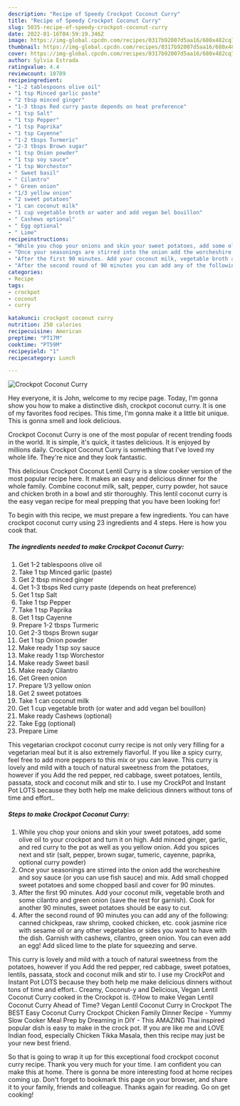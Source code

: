 ```yaml
---
description: "Recipe of Speedy Crockpot Coconut Curry"
title: "Recipe of Speedy Crockpot Coconut Curry"
slug: 5035-recipe-of-speedy-crockpot-coconut-curry
date: 2022-01-16T04:59:19.346Z
image: https://img-global.cpcdn.com/recipes/0317b92007d5aa16/680x482cq70/crockpot-coconut-curry-recipe-main-photo.jpg
thumbnail: https://img-global.cpcdn.com/recipes/0317b92007d5aa16/680x482cq70/crockpot-coconut-curry-recipe-main-photo.jpg
cover: https://img-global.cpcdn.com/recipes/0317b92007d5aa16/680x482cq70/crockpot-coconut-curry-recipe-main-photo.jpg
author: Sylvia Estrada
ratingvalue: 4.4
reviewcount: 10789
recipeingredient:
- "1-2 tablespoons olive oil"
- "1 tsp Minced garlic paste"
- "2 tbsp minced ginger"
- "1-3 tbsps Red curry paste depends on heat preference"
- "1 tsp Salt"
- "1 tsp Pepper"
- "1 tsp Paprika"
- "1 tsp Cayenne"
- "1-2 tbsps Turmeric"
- "2-3 tbsps Brown sugar"
- "1 tsp Onion powder"
- "1 tsp soy sauce"
- "1 tsp Worchestor"
- " Sweet basil"
- " Cilantro"
- " Green onion"
- "1/3 yellow onion"
- "2 sweet potatoes"
- "1 can coconut milk"
- "1 cup vegetable broth or water and add vegan bel bouillon"
- " Cashews optional"
- " Egg optional"
- " Lime"
recipeinstructions:
- "While you chop your onions and skin your sweet potatoes, add some olive oil to your crockpot and turn it on high. Add minced ginger, garlic, and red curry to the pot as well as you yellow onion. Add you spices next and stir (salt, pepper, brown sugar, tumeric, cayenne, paprika, optional curry powder)"
- "Once your seasonings are stirred into the onion add the worcheshire and soy sauce (or you can use fish sauce) and mix. Add small chopped sweet potatoes and some chopped basil and cover for 90 minutes."
- "After the first 90 minutes. Add your coconut milk, vegetable broth and some cilantro and green onion (save the rest for garnish). Cook for another 90 minutes, sweet potatoes should be easy to cut."
- "After the second round of 90 minutes you can add any of the following: canned chickpeas, raw shrimp, cooked chicken, etc. cook jasmine rice with sesame oil or any other vegetables or sides you want to have with the dish. Garnish with cashews, cilantro, green onion. You can even add an egg! Add sliced lime to the plate for squeezing and serve."
categories:
- Recipe
tags:
- crockpot
- coconut
- curry

katakunci: crockpot coconut curry 
nutrition: 250 calories
recipecuisine: American
preptime: "PT17M"
cooktime: "PT59M"
recipeyield: "1"
recipecategory: Lunch

---
```



![Crockpot Coconut Curry](https://img-global.cpcdn.com/recipes/0317b92007d5aa16/680x482cq70/crockpot-coconut-curry-recipe-main-photo.jpg)

Hey everyone, it is John, welcome to my recipe page. Today, I'm gonna show you how to make a distinctive dish, crockpot coconut curry. It is one of my favorites food recipes. This time, I'm gonna make it a little bit unique. This is gonna smell and look delicious.

Crockpot Coconut Curry is one of the most popular of recent trending foods in the world. It is simple, it's quick, it tastes delicious. It is enjoyed by millions daily. Crockpot Coconut Curry is something that I've loved my whole life. They're nice and they look fantastic.

This delicious Crockpot Coconut Lentil Curry is a slow cooker version of the most popular recipe here. It makes an easy and delicious dinner for the whole family. Combine coconut milk, salt, pepper, curry powder, hot sauce and chicken broth in a bowl and stir thoroughly. This lentil coconut curry is the easy vegan recipe for meal prepping that you have been looking for!


To begin with this recipe, we must prepare a few ingredients. You can have crockpot coconut curry using 23 ingredients and 4 steps. Here is how you cook that.

<!--inarticleads1-->

##### The ingredients needed to make Crockpot Coconut Curry:

1. Get 1-2 tablespoons olive oil
1. Take 1 tsp Minced garlic (paste)
1. Get 2 tbsp minced ginger
1. Get 1-3 tbsps Red curry paste (depends on heat preference)
1. Get 1 tsp Salt
1. Take 1 tsp Pepper
1. Take 1 tsp Paprika
1. Get 1 tsp Cayenne
1. Prepare 1-2 tbsps Turmeric
1. Get 2-3 tbsps Brown sugar
1. Get 1 tsp Onion powder
1. Make ready 1 tsp soy sauce
1. Make ready 1 tsp Worchestor
1. Make ready  Sweet basil
1. Make ready  Cilantro
1. Get  Green onion
1. Prepare 1/3 yellow onion
1. Get 2 sweet potatoes
1. Take 1 can coconut milk
1. Get 1 cup vegetable broth (or water and add vegan bel bouillon)
1. Make ready  Cashews (optional)
1. Take  Egg (optional)
1. Prepare  Lime


This vegetarian crockpot coconut curry recipe is not only very filling for a vegetarian meal but it is also extremely flavorful. If you like a spicy curry, feel free to add more peppers to this mix or you can leave. This curry is lovely and mild with a touch of natural sweetness from the potatoes, however if you Add the red pepper, red cabbage, sweet potatoes, lentils, passata, stock and coconut milk and stir to. I use my CrockPot and Instant Pot LOTS because they both help me make delicious dinners without tons of time and effort.. 

<!--inarticleads2-->

##### Steps to make Crockpot Coconut Curry:

1. While you chop your onions and skin your sweet potatoes, add some olive oil to your crockpot and turn it on high. Add minced ginger, garlic, and red curry to the pot as well as you yellow onion. Add you spices next and stir (salt, pepper, brown sugar, tumeric, cayenne, paprika, optional curry powder)
1. Once your seasonings are stirred into the onion add the worcheshire and soy sauce (or you can use fish sauce) and mix. Add small chopped sweet potatoes and some chopped basil and cover for 90 minutes.
1. After the first 90 minutes. Add your coconut milk, vegetable broth and some cilantro and green onion (save the rest for garnish). Cook for another 90 minutes, sweet potatoes should be easy to cut.
1. After the second round of 90 minutes you can add any of the following: canned chickpeas, raw shrimp, cooked chicken, etc. cook jasmine rice with sesame oil or any other vegetables or sides you want to have with the dish. Garnish with cashews, cilantro, green onion. You can even add an egg! Add sliced lime to the plate for squeezing and serve.


This curry is lovely and mild with a touch of natural sweetness from the potatoes, however if you Add the red pepper, red cabbage, sweet potatoes, lentils, passata, stock and coconut milk and stir to. I use my CrockPot and Instant Pot LOTS because they both help me make delicious dinners without tons of time and effort.. Creamy, Coconut-y and Delicious, Vegan Lentil Coconut Curry cooked in the Crockpot is. ⏰How to make Vegan Lentil Coconut Curry Ahead of Time? Vegan Lentil Coconut Curry in Crockpot The BEST Easy Coconut Curry Crockpot Chicken Family Dinner Recipe - Yummy Slow Cooker Meal Prep by Dreaming in DIY - This AMAZING Thai inspired popular dish is easy to make in the crock pot. If you are like me and LOVE Indian food, especially Chicken Tikka Masala, then this recipe may just be your new best friend. 

So that is going to wrap it up for this exceptional food crockpot coconut curry recipe. Thank you very much for your time. I am confident you can make this at home. There is gonna be more interesting food at home recipes coming up. Don't forget to bookmark this page on your browser, and share it to your family, friends and colleague. Thanks again for reading. Go on get cooking!
